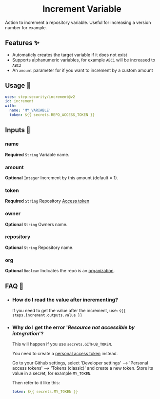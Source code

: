 <h1 align="center">Increment Variable<br />
<div align="center">  

</div></h1>
Action to increment a repository variable. Useful for increasing a version number for example.

## Features ✨

  - Automaticly creates the target variable if it does not exist
  - Supports alphanumeric variables, for example `ABC1` will be increased to `ABC2`
  - An `amount` parameter for if you want to increment by a custom amount

## Usage 🚀

```YAML
uses: step-security/increment@v2
id: increment
with:
  name: 'MY_VARIABLE'
  token: ${{ secrets.REPO_ACCESS_TOKEN }}
```

## Inputs 📝

### name

**Required** `String` Variable name.

### amount

**Optional** `Integer` Increment by this amount (default = 1).

### token

**Required** `String` Repository [Access token](https://docs.github.com/en/github/authenticating-to-github/creating-a-personal-access-token)

### owner

**Optional** `String` Owners name.

### repository

**Optional** `String` Repository name.

### org

**Optional** `Boolean` Indicates the repo is an [organization](https://docs.github.com/en/github/setting-up-and-managing-organizations-and-teams/about-organizations).

## FAQ 💬

  * ### How do I read the value after incrementing?

    If you need to get the value after the increment, use: `${{ steps.increment.outputs.value }}`

  * ### Why do I get the error '*Resource not accessible by integration*'?

    This will happen if you use ```secrets.GITHUB_TOKEN```.

    You need to create a [personal access token](https://docs.github.com/en/github/authenticating-to-github/creating-a-personal-access-token) instead.

    Go to your Github settings, select 'Developer settings' --> 'Personal access tokens' --> 'Tokens (classic)' and create a new token. Store its value in a secret, for example ```MY_TOKEN```.

    Then refer to it like this:
    
    ```yaml
    token: ${{ secrets.MY_TOKEN }}
    ```
